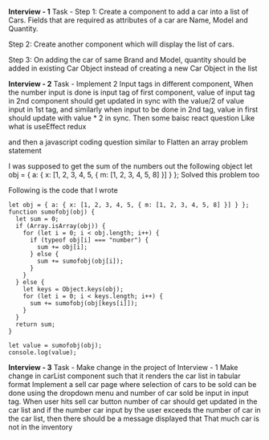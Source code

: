 **Interview - 1**
Task - 
Step 1:
Create a component to add a car into a list of Cars.
Fields that are required as attributes of a car are  Name, Model and Quantity.

Step 2:
Create another component which will display the list of cars.

Step 3:
On adding the car of same Brand and Model, quantity should be added in existing Car Object instead of creating a new Car Object in the list

**Interview - 2**
Task - Implement 2 Input tags in different component, 
When the number input is done is input tag of first component, value of input tag in 2nd component should get updated 
in sync with the value/2 of value input in 1st tag,
and similarly when input to be done in 2nd tag, value in first should update with value * 2 in sync.
Then some baisc react question 
Like what is useEffect redux 

and then a javascript coding question similar to 
Flatten an array problem statement 

I was supposed to get the sum of the numbers out the following object 
let obj = { a: { x: [1, 2, 3, 4, 5, { m: [1, 2, 3, 4, 5, 8] }] } };
Solved this problem too 

Following is the code that I wrote 
```
let obj = { a: { x: [1, 2, 3, 4, 5, { m: [1, 2, 3, 4, 5, 8] }] } };
function sumofobj(obj) {
  let sum = 0;
  if (Array.isArray(obj)) {
    for (let i = 0; i < obj.length; i++) {
      if (typeof obj[i] === "number") {
        sum += obj[i];
      } else {
        sum += sumofobj(obj[i]);
      }
    }
  } else {
    let keys = Object.keys(obj);
    for (let i = 0; i < keys.length; i++) {
      sum += sumofobj(obj[keys[i]]);
    }
  }
  return sum;
}

let value = sumofobj(obj);
console.log(value);

```
**Interview - 3**
Task - 
Make change in the project of Interview - 1
Make change in carList component such that it renders the car list in tabular format 
Implement a sell car page where selection of cars to be sold can be done using the dropdown menu 
and number of car sold be input in input tag.
When user hits sell car button number of car should get updated in the car list 
and if the number car input by the user exceeds the number of car in the car list, then there should be a message displayed that 
That much car is not in the inventory
